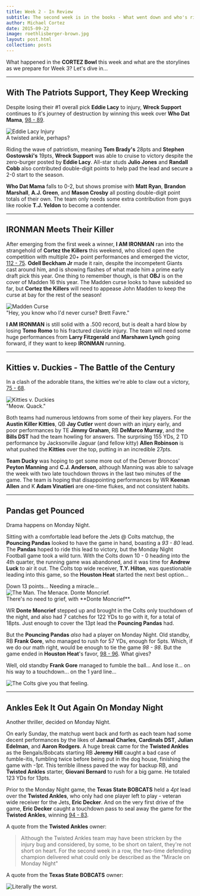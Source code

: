 ```yaml
---
title: Week 2 - In Review
subtitle: The second week is in the books - What went down and who's riding high...
author: Michael Cortez
date: 2015-09-22
image: roethlisberger-brown.jpg
layout: post.html
collection: posts
---
```

What happened in the **CORTEZ Bowl** this week and what are the storylines as we prepare for Week 3? Let's dive in...

- - -

## With The Patriots Support, They Keep Wrecking

Despite losing their #1 overall pick **Eddie Lacy** to injury, **Wreck Support** continues to it's journey of destruction by winning this week over **Who Dat Mama**, [98 - 89](http://games.espn.go.com/ffl/boxscorequick?leagueId=569656&teamId=11&scoringPeriodId=2&seasonId=2015&view=scoringperiod&version=quick).

<div class="center">
  <img src="{{baseUri}}assets/eddie-lacy-injury.jpeg" alt="Eddie Lacy Injury" />
</div>
<div class="center">
  <span class="caption">A twisted ankle, perhaps?</span>
</div>

Riding the wave of patriotism, meaning **Tom Brady's** 28pts and **Stephen Gostowski's** 19pts, **Wreck Support** was able to cruise to victory despite the zero-burger posted by **Eddie Lacy**. All-star studs **Julio Jones** and **Randall Cobb** also contributed double-digit points to help pad the lead and secure a 2-0 start to the season.

**Who Dat Mama** falls to 0-2, but shows promise with **Matt Ryan**, **Brandon Marshall**, **A.J. Green**, and **Mason Crosby** all posting double-digit point totals of their own. The team only needs some extra contribution from guys like rookie **T.J. Yeldon** to become a contender.

- - -

## IRONMAN Meets Their Killer

After emerging from the first week a winner, **I AM IRONMAN** ran into the strangehold of **Cortez the Killers** this weekend, who sliced open the competition with multiple 20+ point performances and emerged the victor, [112 - 75](http://games.espn.go.com/ffl/boxscorequick?leagueId=569656&teamId=11&scoringPeriodId=2&seasonId=2015&view=scoringperiod&version=quick). **Odell Beckham Jr** made it rain, despite the incompetent Giants cast around him, and is showing flashes of what made him a prime early draft pick this year. One thing to remember though, is that **OBJ** is on the cover of Madden 16 this year. The Madden curse looks to have subsided so far, but **Cortez the Killers** will need to appease John Madden to keep the curse at bay for the rest of the season!

<div class="center">
  <img src="{{baseUri}}assets/madden-curse.jpg" alt="Madden Curse" />
</div>
<div class="center">
  <span class="caption">"Hey, you know who I'd never curse? Brett Favre."</span>
</div>

**I AM IRONMAN** is still solid with a .500 record, but is dealt a hard blow by losing **Tomo Romo** to his fractured clavicle injury. The team will need some huge performances from **Larry Fitzgerald** and **Marshawn Lynch** going forward, if they want to keep **IRONMAN** running.

- - -

## Kitties v. Duckies - The Battle of the Century

In a clash of the adorable titans, the kitties we're able to claw out a victory, [75 - 68](http://games.espn.go.com/ffl/boxscorequick?leagueId=569656&teamId=10&scoringPeriodId=2&seasonId=2015&view=scoringperiod&version=quick).

<div class="center">
  <img src="{{baseUri}}assets/kitties-v-duckies.jpg" alt="Kitties v. Duckies" />
</div>
<div class="center">
  <span class="caption">"Meow. Quack."</span>
</div>

Both teams had numerous letdowns from some of their key players. For the **Austin Killer Kitties**, QB **Jay Cutler** went down with an injury early, and poor performances by TE **Jimmy Graham**, RB **DeMarco Murray**, and the **Bills DST** had the team howling for answers. The surprising 155 YDs, 2 TD performance by Jacksonville Jaguar (and fellow kitty) **Allen Robinson** is what pushed the **Kitties** over the top, putting in an incredible 27pts.

**Team Ducky** was hoping to get some more out of the Denver Broncos' **Peyton Manning** and **C.J. Anderson**, although Manning was able to salvage the week with two late touchdown throws in the last two minutes of the game. The team is hoping that disappointing performances by WR **Keenan Allen** and K **Adam Vinatieri** are one-time flukes, and not consistent habits.

- - -

## Pandas get Pounced

Drama happens on Monday Night.

Sitting with a comfortable lead before the Jets @ Colts matchup, the **Pouncing Pandas** looked to have the game in hand, boasting a *93 - 80* lead. The **Pandas** hoped to ride this lead to victory, but the Monday Night Football game took a wild turn. With the Colts down 10 - 0 heading into the 4th quarter, the running game was abandoned, and it was time for **Andrew Luck** to air it out. The Colts top wide receiver, **T.Y. Hilton**, was questionable leading into this game, so the **Houston Heat** started the next best option... 

<div class="center">
Down 13 points... Needing a miracle...
</div>

<div class="center">
  <img src="{{baseUri}}assets/moncrief-suit.jpg" alt="The Man. The Menace. Donte Moncrief." />
</div>
<div class="center">
  <span class="caption">There's no need to grief, with **Donte Moncrief**.</span>
</div>

WR **Donte Moncrief** stepped up and brought in the Colts only touchdown of the night, and also had 7 catches for 122 YDs to go with it, for a total of 18pts. Just enough to cover the 13pt lead the **Pouncing Pandas** had.

But the **Pouncing Pandas** *also* had a player on Monday Night. Old standby, RB **Frank Gore**, who managed to rush for 57 YDs, enough for 5pts. Which, if we do our math right, would be enough to tie the game *98 - 98*. But the game ended in **Houston Heat**'s favor, [98 - 96](http://games.espn.go.com/ffl/boxscorequick?leagueId=569656&teamId=7&scoringPeriodId=2&seasonId=2015&view=scoringperiod&version=quick). What gives?

Well, old standby **Frank Gore** managed to fumble the ball... And lose it... on his way to a touchdown... on the 1 yard line...

<div class="center">
  <img src="{{baseUri}}assets/coltsfans.gif" alt="The Colts give you that feeling." />
</div>

- - -

## Ankles Eek It Out Again On Monday Night

Another thriller, decided on Monday Night.

On early Sunday, the matchup went back and forth as each team had some decent performances by the likes of **Jamaal Charles**, **Cardinals DST**, **Julian Edelman**, and **Aaron Rodgers**. A huge break came for the **Twisted Ankles** as the Bengals/Bobcats starting RB **Jeremy Hill** caught a bad case of fumble-itis, fumbling twice before being put in the dog house, finishing the game with *-1pt*. This terrible illness paved the way for backup RB, and **Twisted Ankles** starter, **Giovani Bernard** to rush for a big game. He totaled 123 YDs for 13pts.

Prior to the Monday Night game, the **Texas State BOBCATS** held a *4pt* lead over the **Twisted Ankles**, who only had one player left to play - veteran wide receiver for the Jets, **Eric Decker**. And on the very first drive of the game, **Eric Decker** caught a touchdown pass to seal away the game for the **Twisted Ankles**, winning [94 - 83](http://games.espn.go.com/ffl/boxscorequick?leagueId=569656&teamId=1&scoringPeriodId=2&seasonId=2015&view=scoringperiod&version=quick).

A quote from the **Twisted Ankles** owner:

> Although the Twisted Ankles team may have been stricken by the injury bug and considered, by some, to be short on talent, they're not short on heart. For the second week in a row, the two-time defending champion delivered what could only be described as the "Miracle on Monday Night"

A quote from the **Texas State BOBCATS** owner:

<div class="center">
  <img src="{{baseUri}}assets/theworst.gif" alt="Literally the worst." />
</div>
